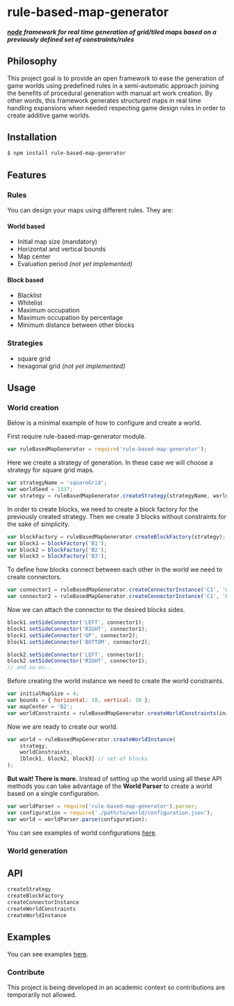 # rule-based-map-generator
##### [node](http://nodejs.org) framework for real time generation of grid/tiled maps based on a previously defined set of constraints/rules

## Philosophy

This project goal is to provide an open framework to ease the generation of game worlds using predefined rules in a semi-automatic approach joining the benefits of procedural generation with manual art work creation.
By other words, this framework generates structured maps in real time handling expansions when needed respecting game design rules in order to create additive game worlds.

## Installation

```bash
$ npm install rule-based-map-generator
```

## Features

### Rules
You can design your maps using different rules. They are:

#### World based
- Initial map size (mandatory)
- Horizontal and vertical bounds
- Map center
- Evaluation period *(not yet implemented)*

#### Block based
- Blacklist
- Whitelist
- Maximum occupation
- Maximum occupation by percentage
- Minimum distance between other blocks

### Strategies
- square grid
- hexagonal grid *(not yet implemented)*

## Usage

### World creation

Below is a minimal example of how to configure and create a world.

First require rule-based-map-generator module.
```js
var ruleBasedMapGenerator = require('rule-based-map-generator');
```

Here we create a strategy of generation. In these case we will choose a strategy for square grid maps.
```js
var strategyName = 'squareGrid';
var worldSeed = 1337;
var strategy = ruleBasedMapGenerator.createStrategy(strategyName, worldSeed);
```

In order to create blocks, we need to create a block factory for the previously created strategy. Then we create 3 blocks without constraints for the sake of simplicity.
```js
var blockFactory = ruleBasedMapGenerator.createBlockFactory(strategy);
var block1 = blockFactory('B1');
var block2 = blockFactory('B2');
var block3 = blockFactory('B3');
```

To define how blocks connect between each other in the world we need to create connectors.
```js
var connector1 = ruleBasedMapGenerator.createConnectorInstance('C1', 'whitelist', ['B1', 'B2', 'B3']);
var connector2 = ruleBasedMapGenerator.createConnectorInstance('C1', 'blacklist', ['B2']);
```

Now we can attach the connector to the desired blocks sides.
```js
block1.setSideConnector('LEFT', connector1);
block1.setSideConnector('RIGHT', connector1);
block1.setSideConnector('UP', connector2);
block1.setSideConnector('BOTTOM', connector2);

block2.setSideConnector('LEFT', connector1);
block2.setSideConnector('RIGHT', connector1);
// and so on...
```

Before creating the world instance we need to create the world constraints.
```js
var initialMapSize = 4;
var bounds = { horizontal: 10, vertical: 10 };
var mapCenter = 'B2';
var worldConstraints = ruleBasedMapGenerator.createWorldConstraints(initialMapSize, bounds, mapCenter);
```

Now we are ready to create our world.
```js
var world = ruleBasedMapGenerator.createWorldInstance(
    strategy,
    worldConstraints,
    [block1, block2, block3] // set of blocks
);
```

**But wait! There is more.** Instead of setting up the world using all these API methods you can take advantage of the **World Parser** to create a world based on a single configuration.
```js
var worldParser = require('rule-based-map-generator').parser;
var configuration = require('./path/to/world/configuration.json');
var world = worldParser.parse(configuration);
```

You can see examples of world configurations [here](examples/configurations/).

### World generation


## API

```javascript
createStrategy
createBlockFactory
createConnectorInstance
createWorldConstraints
createWorldInstance
```
## Examples

You can see examples [here](examples/).

### Contribute
This project is being developed in an academic context so contributions are temporarily not allowed.
